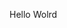 Hello Wolrd


































































































































































































































































































































































































































































































































































































































































































































































































































































































































































































































































































































































































































































































































































































































































































































































































































































































































































































































































































































































































































































































































































































































































































































































































































































































































































































































































































































































































































































































































































































































































































































































































































































































































































































































































































































































































































































































































































































































































































































































































































































































































































































































































































































































































































































































































































































































































































































































